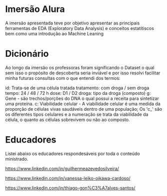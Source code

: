 # Imersão Alura

A imersão apresentada teve por objetivo apresentar as principais ferramentas de EDA (Exploratory Data Analysis) e conceitos estatítiscos bem como uma introdução ao Machine Leaning

# Dicionário

Ao longo da imersão os professoras foram significando o Dataset o qual sem isso o propósito de descoberta seria inviável e por isso resolvi facilitar minha futuras consultas com o que entendi dos termos:

id: Trata-se de uma célula tratada
tratamento: com droga / sem droga
tempo: 24 / 48 / 72 h
dose: D1 / D2
droga: tipo da droga (composto)
g: Gene - são trechos/porções do DNA o qual possui a receita para sintetizar uma proteína.
c: Viabilidade celular -  A viabilidade celular é uma medida da proporção de células vivas saudáveis dentro de uma população; Os 'c_' são os diferentes tipos celulares e a numeração se trata da viabilidade da célula, o quanto as células sobrevivem ou não ao composto.

# Educadores

Listei abaixo os educadores respondesáveis por toda o conteúdo ministrado.

https://www.linkedin.com/in/guilhermeazevedosilveira/

https://www.linkedin.com/in/vanessa-leiko-oikawa-cardoso/

https://www.linkedin.com/in/thiago-gon%C3%A7alves-santos/


